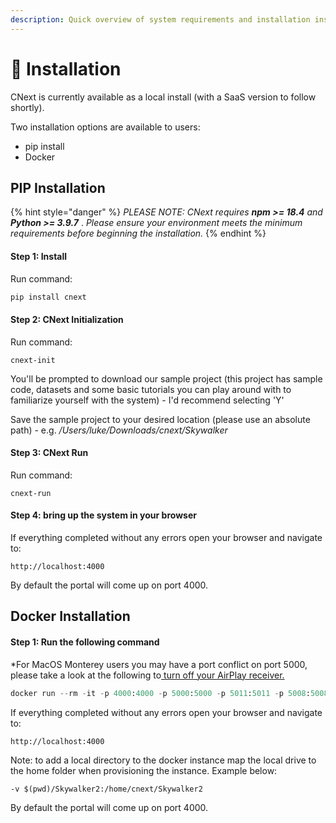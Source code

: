 ```yaml
---
description: Quick overview of system requirements and installation instructions
---
```


# 🧠 Installation

CNext is currently available as a local install (with a SaaS version to follow shortly).&#x20;

Two installation options are available to users:

* pip install
* Docker

## PIP Installation

{% hint style="danger" %}
_PLEASE NOTE: CNext requires **npm >= 18.4** and **Python >= 3.9.7**_ . _Please ensure your environment meets the minimum requirements before beginning the installation._&#x20;
{% endhint %}

#### **Step 1: Install**&#x20;

Run command:

```python
pip install cnext
```

#### Step 2: CNext Initialization

Run command:

```
cnext-init
```

You'll be prompted to download our sample project (this project has sample code, datasets and some basic tutorials you can play around with to familiarize yourself with the system) - I'd recommend selecting 'Y'

Save the sample project to your desired location (please use an absolute path) - e.g. _/Users/luke/Downloads/cnext/Skywalker_

#### Step 3: CNext Run

Run command:

```
cnext-run
```

#### Step 4: bring up the system in your browser

If everything completed without any errors open your browser and navigate to:

```
http://localhost:4000
```

By default the portal will come up on port 4000.&#x20;

## Docker Installation

#### Step 1: Run the following command

\*For MacOS Monterey users you may have a port conflict on port 5000, please take a look at the following to[ turn off your AirPlay receiver. ](https://medium.com/pythonistas/port-5000-already-in-use-macos-monterey-issue-d86b02edd36c)

```python
docker run --rm -it -p 4000:4000 -p 5000:5000 -p 5011:5011 -p 5008:5008 -p 5005:5005 cycai/cnext
```

If everything completed without any errors open your browser and navigate to:

```
http://localhost:4000
```

Note: to add a local directory to the docker instance map the local drive to the home folder when provisioning the instance. Example below:

```
-v $(pwd)/Skywalker2:/home/cnext/Skywalker2
```

By default the portal will come up on port 4000.&#x20;

